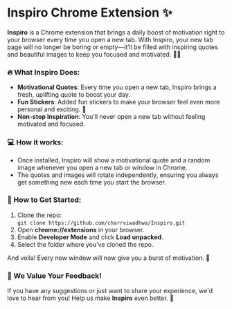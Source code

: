 # Inspiro Chrome Extension ✨

**Inspiro** is a Chrome extension that brings a daily boost of motivation right to your browser every time you open a new tab. With Inspiro, your new tab page will no longer be boring or empty—it’ll be filled with inspiring quotes and beautiful images to keep you focused and motivated. 🚀💪

### 🔥 What Inspiro Does:
- **Motivational Quotes**: Every time you open a new tab, Inspiro brings a fresh, uplifting quote to boost your day.
- **Fun Stickers**: Added fun stickers to make your browser feel even more personal and exciting. 🎉
- **Non-stop Inspiration**: You'll never open a new tab without feeling motivated and focused.

### 💻 How it works:
- Once installed, Inspiro will show a motivational quote and a random image whenever you open a new tab or window in Chrome.
- The quotes and images will rotate independently, ensuring you always get something new each time you start the browser.

### 🚀 How to Get Started:
1. Clone the repo:  
   `git clone https://github.com/charrviwadhwa/Inspiro.git`
2. Open **chrome://extensions** in your browser.
3. Enable **Developer Mode** and click **Load unpacked**.
4. Select the folder where you’ve cloned the repo.

And voila! Every new window will now give you a burst of motivation. 💪 

### 📣 We Value Your Feedback!
If you have any suggestions or just want to share your experience, we'd love to hear from you! Help us make **Inspiro** even better. 🙌

